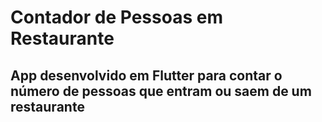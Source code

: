# Contador de Pessoas em Restaurante
## App desenvolvido em Flutter para contar o número de pessoas que entram ou saem de um restaurante
